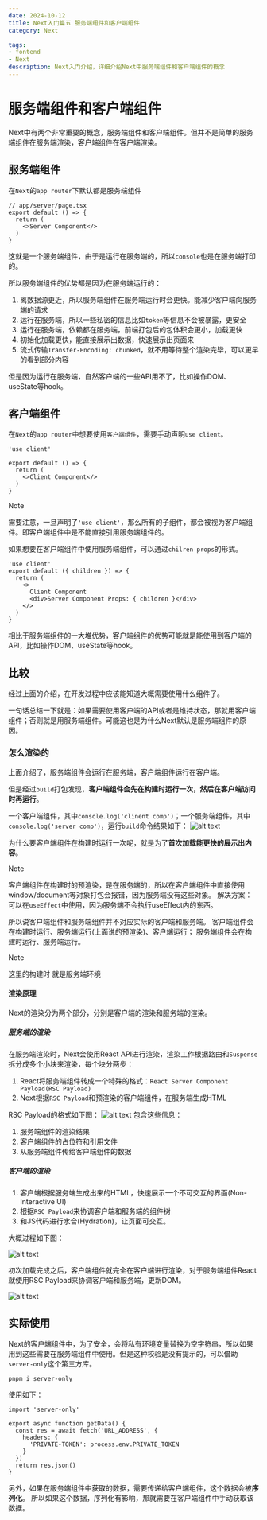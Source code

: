 ```yaml
---
date: 2024-10-12
title: Next入门篇五 服务端组件和客户端组件
category: Next

tags:
- fontend
- Next
description: Next入门介绍，详细介绍Next中服务端组件和客户端组件的概念
---
```


# 服务端组件和客户端组件

Next中有两个非常重要的概念，服务端组件和客户端组件。但并不是简单的服务端组件在服务端渲染，客户端组件在客户端渲染。

## 服务端组件

在`Next`的`app router`下默认都是服务端组件

```tsx
// app/server/page.tsx
export default () => {
  return (
    <>Server Component</>
  )
}
```

这就是一个服务端组件，由于是运行在服务端的，所以`console`也是在服务端打印的。

所以服务端组件的优势都是因为在服务端运行的：
1. 离数据源更近，所以服务端组件在服务端运行时会更快。能减少客户端向服务端的请求
2. 运行在服务端，所以一些私密的信息比如`token`等信息不会被暴露，更安全
3. 运行在服务端，依赖都在服务端，前端打包后的包体积会更小，加载更快
4. 初始化加载更快，能直接展示出数据，快速展示出页面来
5. 流式传输`Transfer-Encoding: chunked`，就不用等待整个渲染完毕，可以更早的看到部分内容

但是因为运行在服务端，自然客户端的一些API用不了，比如操作DOM、useState等hook。

## 客户端组件

在`Next`的`app router`中想要使用`客户端组件`，需要手动声明`use client`。

```tsx
'use client'

export default () => {
  return (
    <>Client Component</>
  )
}
```

>[!NOTE]
> 需要注意，一旦声明了`'use client'`，那么所有的子组件，都会被视为客户端组件。即客户端组件中是不能直接引用服务端组件的。

如果想要在客户端组件中使用服务端组件，可以通过`chilren props`的形式。

```tsx
'use client'
export default ({ children }) => {
  return (
    <>
      Client Component
      <div>Server Component Props: { children }</div>
    </>
  )
}
```

相比于服务端组件的一大堆优势，客户端组件的优势可能就是能使用到客户端的API，比如操作DOM、useState等hook。

## 比较

经过上面的介绍，在开发过程中应该能知道大概需要使用什么组件了。

一句话总结一下就是：如果需要使用客户端的API或者是维持状态，那就用客户端组件；否则就是用服务端组件。可能这也是为什么Next默认是服务端组件的原因。

### 怎么渲染的

上面介绍了，服务端组件会运行在服务端，客户端组件运行在客户端。

但是经过`build`打包发现，**客户端组件会先在构建时运行一次，然后在客户端访问时再运行**。

一个客户端组件，其中`console.log('clinent comp')`；一个服务端组件，其中`console.log('server comp')`，运行`build`命令结果如下：
![alt text](image.png)

为什么要客户端组件在构建时运行一次呢，就是为了**首次加载能更快的展示出内容**。

> [!NOTE]
> 客户端组件在构建时的预渲染，是在服务端的，所以在客户端组件中直接使用window/document等对象打包会报错，因为服务端没有这些对象。
> 解决方案：可以在`useEffect`中使用，因为服务端不会执行useEffect内的东西。

所以说客户端组件和服务端组件并不对应实际的客户端和服务端。
客户端组件会在构建时运行、服务端运行(上面说的预渲染)、客户端运行；
服务端组件会在构建时运行、服务端运行。
> [!NOTE]
> 这里的构建时 就是服务端环境

#### 渲染原理

Next的渲染分为两个部分，分别是客户端的渲染和服务端的渲染。

##### 服务端的渲染

在服务端渲染时，Next会使用React API进行渲染，渲染工作根据路由和`Suspense`拆分成多个小块来渲染，每个块分两步：

1. React将服务端组件转成一个特殊的格式：`React Server Component Payload(RSC Payload)`
2. Next根据`RSC Payload`和预渲染的客户端组件，在服务端生成HTML

RSC Payload的格式如下图：
![alt text](image-3.png)
包含这些信息：

1. 服务端组件的渲染结果
2. 客户端组件的占位符和引用文件
3. 从服务端组件传给客户端组件的数据

##### 客户端的渲染

1. 客户端根据服务端生成出来的HTML，快速展示一个不可交互的界面(Non-Interactive UI)
2. 根据`RSC Payload`来协调客户端和服务端的组件树
3. 和JS代码进行水合(Hydration)，让页面可交互。

大概过程如下图：

![alt text](image-1.png)

初次加载完成之后，客户端组件就完全在客户端进行渲染，对于服务端组件React就使用RSC Payload来协调客户端和服务端，更新DOM。

![alt text](image-2.png)

## 实际使用

Next的客户端组件中，为了安全，会将私有环境变量替换为空字符串，所以如果用到这些需要在服务端组件中使用。但是这种校验是没有提示的，可以借助`server-only`这个第三方库。

```bash
pnpm i server-only
```

使用如下：
```tsx
import 'server-only'

export async function getData() {
  const res = await fetch('URL_ADDRESS', {
    headers: {
      'PRIVATE-TOKEN': process.env.PRIVATE_TOKEN
    }
  })
  return res.json()
}
```

另外，如果在服务端组件中获取的数据，需要传递给客户端组件，这个数据会被**序列化**。
所以如果这个数据，序列化有影响，那就需要在客户端组件中手动获取该数据。
